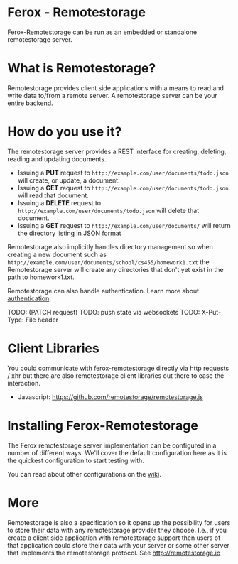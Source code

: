 # Ferox - Remotestorage

Ferox-Remotestorage can be run as an embedded or standalone remotestorage server.

# What is Remotestorage?

Remotestorage provides client side applications with a means to read and write data to/from a remote server.  A remotestorage server can be your entire backend.

# How do you use it?

The remotestorage server provides a REST interface for creating, deleting, reading and updating documents.

* Issuing a **PUT** request to `http://example.com/user/documents/todo.json` will create, or update, a document.
* Issuing a **GET** request to `http://example.com/user/documents/todo.json` will read that document.
* Issuing a **DELETE** request to `http://example.com/user/documents/todo.json` will delete that document.
* Issuing a **GET** request to `http://example.com/user/documents/` will return the directory listing in JSON format

Remotestorage also implicitly handles directory management so when creating a new document 
such as `http://example.com/user/documents/school/cs455/homework1.txt`
the Remotestorage server will create any directories that don't yet exist in the path to homework1.txt.


Remotestorage can also handle authentication.  Learn more about [authentication]().


TODO: (PATCH request)
TODO: push state via websockets
TODO: X-Put-Type: File header

# Client Libraries

You could communicate with ferox-remotestorage directly via http requests / xhr but there are also remotestorage client libraries out there to ease the interaction.

* Javascript: https://github.com/remotestorage/remotestorage.js

# Installing Ferox-Remotestorage

The Ferox remotestorage server implementation can be configured in a number of different ways.
We'll cover the default configuration here as it is the quickest configuration to start testing with.

You can read about other configurations on the [wiki](https://github.com/project-ferox/ferox-remotestorage/wiki).

# More
Remotestorage is also a specification so it opens up the possibility for users to store their data with any remotestorage provider they choose.  I.e., if you create a client side application with remotestorage support then users of that application could store their data with your server or some other server that implements the remotestorage protocol.  See http://remotestorage.io


